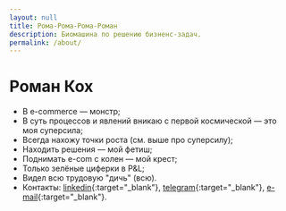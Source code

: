 ```yaml
---
layout: null
title: Рома-Рома-Рома-Роман
description: Биомашина по решению бизненс-задач.
permalink: /about/
---
```

<head>
    <title>{{ page.title }}</title>
    <meta name="description" content="{{ page.description }}">
</head>

# Роман Кох

* В e-commerce — монстр;
* В суть процессов и явлений вникаю с первой космической — это моя суперсила;
* Всегда нахожу точки роста (см. выше про суперсилу);
* Находить решения — мой фетиш;
* Поднимать e-com с колен — мой крест;
* Только зелёные циферки в P&L;
* Видел всю трудовую "дичь" (всю).
* Контакты: [linkedin](https://www.linkedin.com/in/fatnotbad/){:target="_blank"}, [telegram](http://t.me/FatNotBad){:target="_blank"}, [e-mail](mailto:mail@romakoch.com){:target="_blank"}.
